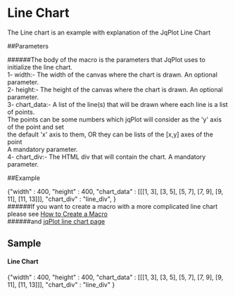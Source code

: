 [line chart]:http://www.jqplot.com/tests/coretests.php
# Line Chart

The Line chart is an example with explanation of the JqPlot Line Chart

##Parameters

######The body of the macro is the parameters that JqPlot uses to initialize the line chart.  
    1- width:- The width of the canvas where the chart is drawn. An optional parameter.  
    2- height:- The height of the canvas where the chart is drawn. An optional parameter.  
    3- chart_data:- A list of the line(s) that will be drawn where each line is a list of points.  
       The points can be some numbers which jqPlot will consider as the 'y' axis of the point and set  
       the default 'x' axis to them, OR they can be lists of the [x,y] axes of the point  
       A mandatory parameter.  
    4- chart_div:- The HTML div that will contain the chart. A mandatory parameter.  

##Example
    <div class="macro macro_jqplot">
        {"width" : 400,
         "height" : 400,
         "chart_data" : [[[1, 3], [3, 5], [5, 7], [7, 9], [9, 11], [11, 13]]],
         "chart_div" : "line_div",
        }
    </div>
######If you want to create a macro with a more complicated line chart please see [How to Create a Macro](/sampleapp/#/alkiradocs/Macros_HOWTO)  
######and [jqPlot line chart page][line chart]
<br />
## Sample
#### Line Chart
<div class="macro macro_jqplot">
{"width" : 400,
 "height" : 400,
 "chart_data" : [[[1, 3], [3, 5], [5, 7], [7, 9], [9, 11], [11, 13]]],
 "chart_div" : "line_div"
}
</div>